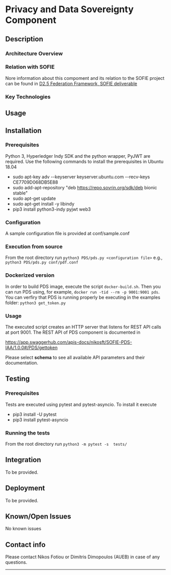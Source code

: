# Privacy and Data Sovereignty Component
## Description


### Architecture Overview



### Relation with SOFIE

Nore information about this compoment and its relation to the SOFIE project can be found in [D2.5 Federation Framework, SOFIE deliverable](https://media.voog.com/0000/0042/0957/files/SOFIE_D2.5-Federation_Framework%2C_2nd_version.pdf)


### Key Technologies



## Usage


## Installation

### Prerequisites
Python 3, Hyperledger Indy SDK and the python wrapper, PyJWT are required. Use the following commands to install the prerequisites in Ubuntu 18.04 

* sudo apt-key adv --keyserver keyserver.ubuntu.com --recv-keys CE7709D068DB5E88
* sudo add-apt-repository "deb https://repo.sovrin.org/sdk/deb bionic stable"
* sudo apt-get update
* sudo apt-get install -y libindy
* pip3 install python3-indy pyjwt web3


### Configuration
A sample configuration file is provided at conf/sample.conf

### Execution from source
From the root directory run `python3 PDS/pds.py <configuration file>` e.g., `python3 PDS/pds.py conf/pdf.conf`

### Dockerized version
In order to build PDS image, execute the script `docker-build.sh`. Then you can run PDS using, for example,  `docker run -tid --rm -p 9001:9001 pds`. You can verfiry that PDS is running properly be executing in the examples folder: `python3 get_token.py`

### Usage
The executed script creates an HTTP server that listens for REST API calls at port 9001. The REST API of PDS component is documented in 

https://app.swaggerhub.com/apis-docs/nikosft/SOFIE-PDS-IAA/1.0.0#/PDS/gettoken 

Please select **schema** to see all available API parameters and their documentation.


## Testing

### Prerequisites

Tests are executed using pytest and pytest-asyncio. To install it execute 

* pip3 install -U pytest 
* pip3 install pytest-asyncio

### Running the tests
From the root directory run `python3 -m pytest -s  tests/`


## Integration

To be provided.

## Deployment

To be provided.

## Known/Open Issues

No known issues

## Contact info

Please contact Nikos Fotiou or Dimitris Dimopoulos (AUEB) in case of any questions.

***